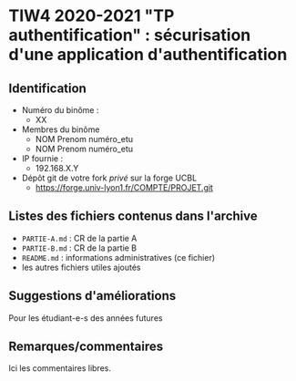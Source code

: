 TIW4 2020-2021 "TP authentification" : sécurisation d'une application d'authentification
========================================================================================

Identification
--------------

* Numéro du binôme :
  - XX
* Membres du binôme
  - NOM Prenom numéro_etu
  - NOM Prenom numéro_etu
* IP fournie :
  - 192.168.X.Y
* Dépôt git de votre fork _privé_ sur la forge UCBL
  - <https://forge.univ-lyon1.fr/COMPTE/PROJET.git>

Listes des fichiers contenus dans l'archive
-------------------------------------------

* `PARTIE-A.md` : CR de la partie A
* `PARTIE-B.md` : CR de la partie B
* `README.md`   : informations administratives (ce fichier)
* les autres fichiers utiles ajoutés

Suggestions d'améliorations
---------------------------

Pour les étudiant-e-s des années futures

Remarques/commentaires
----------------------

Ici les commentaires libres.
